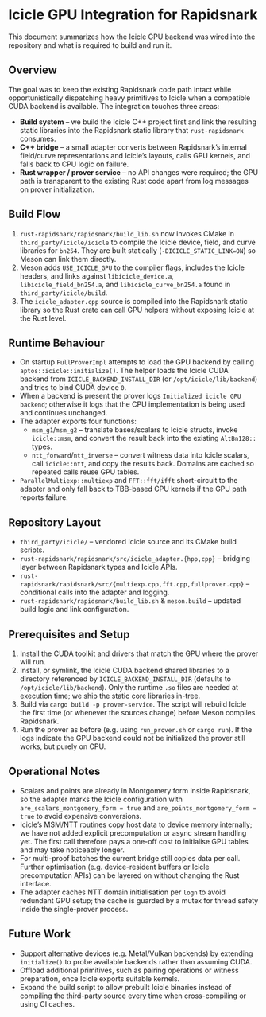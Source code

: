 # Icicle GPU Integration for Rapidsnark

This document summarizes how the Icicle GPU backend was wired into the repository and what is required to build and run it.

## Overview

The goal was to keep the existing Rapidsnark code path intact while opportunistically dispatching heavy primitives to Icicle when a compatible CUDA backend is available. The integration touches three areas:

- **Build system** – we build the Icicle C++ project first and link the resulting static libraries into the Rapidsnark static library that `rust-rapidsnark` consumes.
- **C++ bridge** – a small adapter converts between Rapidsnark’s internal field/curve representations and Icicle’s layouts, calls GPU kernels, and falls back to CPU logic on failure.
- **Rust wrapper / prover service** – no API changes were required; the GPU path is transparent to the existing Rust code apart from log messages on prover initialization.

## Build Flow

1. `rust-rapidsnark/rapidsnark/build_lib.sh` now invokes CMake in `third_party/icicle/icicle` to compile the Icicle device, field, and curve libraries for `bn254`. They are built statically (`-DICICLE_STATIC_LINK=ON`) so Meson can link them directly.
2. Meson adds `USE_ICICLE_GPU` to the compiler flags, includes the Icicle headers, and links against `libicicle_device.a`, `libicicle_field_bn254.a`, and `libicicle_curve_bn254.a` found in `third_party/icicle/build`.
3. The `icicle_adapter.cpp` source is compiled into the Rapidsnark static library so the Rust crate can call GPU helpers without exposing Icicle at the Rust level.

## Runtime Behaviour

- On startup `FullProverImpl` attempts to load the GPU backend by calling `aptos::icicle::initialize()`. The helper loads the Icicle CUDA backend from `ICICLE_BACKEND_INSTALL_DIR` (or `/opt/icicle/lib/backend`) and tries to bind CUDA device `0`.
- When a backend is present the prover logs `Initialized icicle GPU backend`; otherwise it logs that the CPU implementation is being used and continues unchanged.
- The adapter exports four functions:
  - `msm_g1`/`msm_g2` – translate bases/scalars to Icicle structs, invoke `icicle::msm`, and convert the result back into the existing `AltBn128::` types.
  - `ntt_forward`/`ntt_inverse` – convert witness data into Icicle scalars, call `icicle::ntt`, and copy the results back. Domains are cached so repeated calls reuse GPU tables.
- `ParallelMultiexp::multiexp` and `FFT::fft/ifft` short-circuit to the adapter and only fall back to TBB-based CPU kernels if the GPU path reports failure.

## Repository Layout

- `third_party/icicle/` – vendored Icicle source and its CMake build scripts.
- `rust-rapidsnark/rapidsnark/src/icicle_adapter.{hpp,cpp}` – bridging layer between Rapidsnark types and Icicle APIs.
- `rust-rapidsnark/rapidsnark/src/{multiexp.cpp,fft.cpp,fullprover.cpp}` – conditional calls into the adapter and logging.
- `rust-rapidsnark/rapidsnark/build_lib.sh` & `meson.build` – updated build logic and link configuration.

## Prerequisites and Setup

1. Install the CUDA toolkit and drivers that match the GPU where the prover will run.
2. Install, or symlink, the Icicle CUDA backend shared libraries to a directory referenced by `ICICLE_BACKEND_INSTALL_DIR` (defaults to `/opt/icicle/lib/backend`). Only the runtime `.so` files are needed at execution time; we ship the static core libraries in-tree.
3. Build via `cargo build -p prover-service`. The script will rebuild Icicle the first time (or whenever the sources change) before Meson compiles Rapidsnark.
4. Run the prover as before (e.g. using `run_prover.sh` or `cargo run`). If the logs indicate the GPU backend could not be initialized the prover still works, but purely on CPU.

## Operational Notes

- Scalars and points are already in Montgomery form inside Rapidsnark, so the adapter marks the Icicle configuration with `are_scalars_montgomery_form = true` and `are_points_montgomery_form = true` to avoid expensive conversions.
- Icicle’s MSM/NTT routines copy host data to device memory internally; we have not added explicit precomputation or async stream handling yet. The first call therefore pays a one-off cost to initialise GPU tables and may take noticeably longer.
- For multi-proof batches the current bridge still copies data per call. Further optimisation (e.g. device-resident buffers or Icicle precomputation APIs) can be layered on without changing the Rust interface.
- The adapter caches NTT domain initialisation per `logn` to avoid redundant GPU setup; the cache is guarded by a mutex for thread safety inside the single-prover process.

## Future Work

- Support alternative devices (e.g. Metal/Vulkan backends) by extending `initialize()` to probe available backends rather than assuming CUDA.
- Offload additional primitives, such as pairing operations or witness preparation, once Icicle exports suitable kernels.
- Expand the build script to allow prebuilt Icicle binaries instead of compiling the third-party source every time when cross-compiling or using CI caches.
